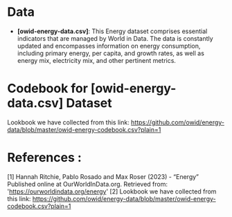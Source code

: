 # Data
-   **[owid-energy-data.csv]**: This Energy dataset comprises essential indicators that are managed by World in Data. The data is constantly updated and encompasses information on energy consumption, including primary energy, per capita, and growth rates, as well as energy mix, electricity mix, and other pertinent metrics.

# Codebook for [owid-energy-data.csv] Dataset
Lookbook we have collected from this link: https://github.com/owid/energy-data/blob/master/owid-energy-codebook.csv?plain=1 

# References :
[1] Hannah Ritchie, Pablo Rosado and Max Roser (2023) - “Energy” Published online at OurWorldInData.org. Retrieved from: 'https://ourworldindata.org/energy' 
[2] Lookbook we have collected from this link: https://github.com/owid/energy-data/blob/master/owid-energy-codebook.csv?plain=1 


